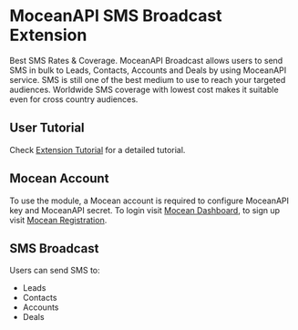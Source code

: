 # MoceanAPI SMS Broadcast Extension
Best SMS Rates & Coverage. MoceanAPI Broadcast allows users to send SMS in bulk to Leads, Contacts, Accounts and Deals by using MoceanAPI service. SMS is still one of the best medium to use to reach your targeted audiences. Worldwide SMS coverage with lowest cost makes it suitable even for cross country audiences.

## User Tutorial

Check [Extension Tutorial](https://github.com/MoceanAPI/zohocrm/blob/main/MoceanAPI%20Broadcast%20ZohoCRM%20Extension%20Tutorial.pdf) for a detailed tutorial.

## Mocean Account

To use the module, a Mocean account is required to configure MoceanAPI key and MoceanAPI secret. To login visit [Mocean Dashboard](https://dashboard.moceanapi.com/), to sign up visit [Mocean Registration](https://dashboard.moceanapi.com/register?fr=typo3_broadcast/).

## SMS Broadcast

Users can send SMS to:
 - Leads
 - Contacts
 - Accounts
 - Deals
